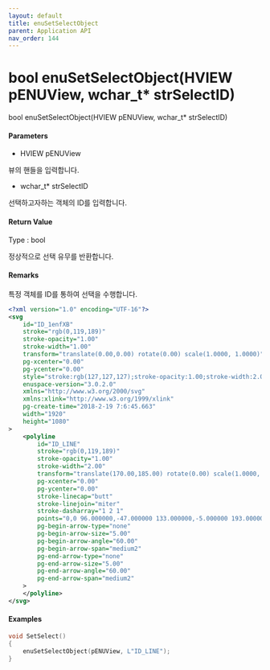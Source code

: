 ```yaml
---
layout: default
title: enuSetSelectObject
parent: Application API
nav_order: 144
---
```

# bool enuSetSelectObject\(HVIEW pENUView, wchar\_t\* strSelectID\)

bool enuSetSelectObject\(HVIEW pENUView, wchar\_t\* strSelectID\)

#### Parameters

* HVIEW pENUView

뷰의 핸들을 입력합니다.

* wchar\_t\* strSelectID

선택하고자하는 객체의 ID를 입력합니다.

#### Return Value

Type : bool

정상적으로 선택 유무를 반환합니다.

#### Remarks

특정 객체를 ID를 통하여 선택을 수행합니다.

```xml
<?xml version="1.0" encoding="UTF-16"?>
<svg
	id="ID_1enfXB"
	stroke="rgb(0,119,189)"
	stroke-opacity="1.00"
	stroke-width="1.00"
	transform="translate(0.00,0.00) rotate(0.00) scale(1.0000, 1.0000)"
	pg-xcenter="0.00"
	pg-ycenter="0.00"
	style="stroke:rgb(127,127,127);stroke-opacity:1.00;stroke-width:2.00;stroke-dasharray:1,1,1;"
	enuspace-version="3.0.2.0"
	xmlns="http://www.w3.org/2000/svg"
	xmlns:xlink="http://www.w3.org/1999/xlink"
	pg-create-time="2018-2-19 7:6:45.663"
	width="1920"
	height="1080"
>
	<polyline
		id="ID_LINE"
		stroke="rgb(0,119,189)"
		stroke-opacity="1.00"
		stroke-width="2.00"
		transform="translate(170.00,185.00) rotate(0.00) scale(1.0000, 1.0000)"
		pg-xcenter="0.00"
		pg-ycenter="0.00"
		stroke-linecap="butt"
 		stroke-linejoin="miter"
 		stroke-dasharray="1 2 1"
 		points="0,0 96.000000,-47.000000 133.000000,-5.000000 193.000000,-23.000000 260.000000,16.000000"
		pg-begin-arrow-type="none"
		pg-begin-arrow-size="5.00"
		pg-begin-arrow-angle="60.00"
		pg-begin-arrow-span="medium2"
		pg-end-arrow-type="none"
		pg-end-arrow-size="5.00"
		pg-end-arrow-angle="60.00"
		pg-end-arrow-span="medium2"
	>
	</polyline>
</svg>

```

#### Examples

```cpp
void SetSelect()
{    
    enuSetSelectObject(pENUView, L"ID_LINE");
}
```



